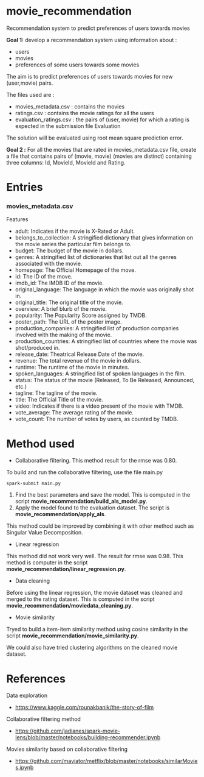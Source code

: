 # movie_recommendation
Recommendation system to predict preferences of users towards movies

**Goal 1:** develop a recommendation system using information about :

- users
- movies
- preferences of some users towards some movies

The aim is to predict preferences of users towards movies for new (user,movie) pairs.

The files used are :

- movies_metadata.csv : contains the movies
- ratings.csv : contains the movie ratings for all the users
- evaluation_ratings.csv : the pairs of (user, movie) for which a rating is expected in the submission file
Evaluation

The solution will be evaluated using root mean square prediction error.

**Goal 2 :**
For all the movies that are rated in movies_metadata.csv file, create a file that contains pairs of (movie, movie) (movies are distinct) containing three columns: Id, MovieId, MovieId and Rating.

# Entries

### movies_metadata.csv
Features

- adult: Indicates if the movie is X-Rated or Adult.
- belongs\_to\_collection: A stringified dictionary that gives information on the movie series the particular film belongs to.
- budget: The budget of the movie in dollars.
- genres: A stringified list of dictionaries that list out all the genres associated with the movie.
- homepage: The Official Homepage of the move.
- id: The ID of the move.
- imdb_id: The IMDB ID of the movie.
- original_language: The language in which the movie was originally shot in.
- original_title: The original title of the movie.
- overview: A brief blurb of the movie.
- popularity: The Popularity Score assigned by TMDB.
- poster_path: The URL of the poster image.
- production_companies: A stringified list of production companies involved with the making of the movie.
- production_countries: A stringified list of countries where the movie was shot/produced in.
- release_date: Theatrical Release Date of the movie.
- revenue: The total revenue of the movie in dollars.
- runtime: The runtime of the movie in minutes.
- spoken_languages: A stringified list of spoken languages in the film.
- status: The status of the movie (Released, To Be Released, Announced, etc.)
- tagline: The tagline of the movie.
- title: The Official Title of the movie.
- video: Indicates if there is a video present of the movie with TMDB.
- vote_average: The average rating of the movie.
- vote_count: The number of votes by users, as counted by TMDB.

# Method used

- Collaborative filtering.
This method result for the rmse was 0.80.

To build and run the collaborative filtering, use the file main.py

```
spark-submit main.py
```

1. Find the best parameters and save the model. This is computed in the script **movie_recommendation/build\_als\_model.py**.
2. Apply the model found to the evaluation dataset. The script is **movie_recommendation/apply\_als**.

This method could be improved by combining it with other method such as Singular Value Decomposition. 

- Linear regression

This method did not work very well. The result for rmse was 0.98.
This method is computer in the script **movie_recommendation/linear\_regression.py**.

- Data cleaning

Before using the linear regression, the movie dataset was cleaned and merged to the rating dataset. This is computed in the script **movie_recommendation/moviedata\_cleaning.py**.

- Movie similarity

Tryed to build a item-item similarity method using cosine similarity in the script **movie_recommendation/movie\_similarity.py**.

We could also have tried clustering algorithms on the cleaned movie dataset. 

# References

Data exploration
- https://www.kaggle.com/rounakbanik/the-story-of-film

Collaborative filtering method
- https://github.com/jadianes/spark-movie-lens/blob/master/notebooks/building-recommender.ipynb

Movies similarity based on collaborative filtering
- https://github.com/maviator/metflix/blob/master/notebooks/similarMovies.ipynb

